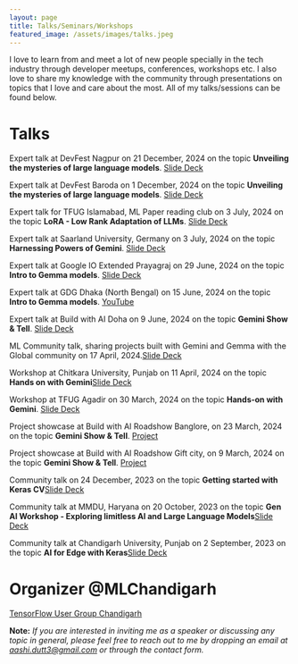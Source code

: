 ```yaml
---
layout: page
title: Talks/Seminars/Workshops
featured_image: /assets/images/talks.jpeg
---
```


I love to learn from and meet a lot of new people specially in the tech industry through developer meetups, conferences, workshops etc. I also love to share my knowledge with the community through presentations on topics that I love and care about the most. All of my talks/sessions can be found below.

# Talks

Expert talk at DevFest Nagpur on 21 December, 2024 on the topic <b>Unveiling the mysteries of large language models</b>. <a href="https://github.com/AashiDutt/Talks-and-Presentations/blob/main/DevFest%20Nagpur%202024.pdf">Slide Deck</a>

Expert talk at DevFest Baroda on 1 December, 2024 on the topic <b>Unveiling the mysteries of large language models</b>. <a href="https://github.com/AashiDutt/Talks-and-Presentations/blob/main/DevFest%20Baroda.pdf">Slide Deck</a>

Expert talk for TFUG Islamabad, ML Paper reading club on 3 July, 2024 on the topic <b>LoRA - Low Rank Adaptation of LLMs</b>. <a href="https://github.com/AashiDutt/Talks-and-Presentations/blob/main/ML%20PAPER%20READING%20-%20LoRA.pdf">Slide Deck</a>

Expert talk at Saarland University, Germany on 3 July, 2024 on the topic <b>Harnessing Powers of Gemini</b>. <a href="https://github.com/AashiDutt/Talks-and-Presentations/blob/main/Harnessing%20the%20powers%20of%20Gemini%20.pdf">Slide Deck</a>

Expert talk at Google IO Extended Prayagraj on 29 June, 2024 on the topic <b>Intro to Gemma models</b>. <a href="https://github.com/AashiDutt/Talks-and-Presentations/blob/main/IO%20Extended%20Prayagraj%20-%20Intro%20to%20Gemma%20Models.pdf">Slide Deck</a>

Expert talk at GDG Dhaka (North Bengal) on 15 June, 2024 on the topic <b>Intro to Gemma models</b>. <a href="https://www.youtube.com/watch?v=zEkukCuM8s8">YouTube</a>

Expert talk at Build with AI Doha on 9 June, 2024 on the topic <b>Gemini Show & Tell</b>. <a href="https://github.com/AashiDutt/Talks-and-Presentations/blob/main/ML_Community_Talk_Build_with_AI.pptx.pdf">Slide Deck</a>

ML Community talk, sharing projects built with Gemini and Gemma with the Global community on 17 April, 2024.<a href="https://github.com/AashiDutt/Talks-and-Presentations/blob/main/ML_Community_Talk_Build_with_AI.pptx.pdf">Slide Deck</a>

Workshop at Chitkara University, Punjab on 11 April, 2024 on the topic <b>Hands on with Gemini</b><a href="https://github.com/AashiDutt/Talks-and-Presentations/blob/main/Harnessing%20the%20powers%20of%20Gemini%20.pdf">Slide Deck</a>

Workshop at TFUG Agadir on 30 March, 2024 on the topic <b>Hands-on with Gemini</b>. <a href="https://github.com/AashiDutt/Talks-and-Presentations/blob/main/Harnessing%20the%20powers%20of%20Gemini%20.pdf">Slide Deck</a>

Project showcase at Build with AI Roadshow Banglore, on 23 March, 2024 on the topic <b>Gemini Show & Tell</b>. <a href="https://github.com/AashiDutt/Talks-and-Presentations/blob/main/ML_Community_Talk_Build_with_AI.pptx.pdf">Project</a>

Project showcase at Build with AI Roadshow Gift city, on 9 March, 2024 on the topic <b>Gemini Show & Tell</b>. <a href="https://github.com/AashiDutt/Talks-and-Presentations/blob/main/ML_Community_Talk_Build_with_AI.pptx.pdf">Project</a>

Community talk on 24 December, 2023 on the topic <b>Getting started with Keras CV</b><a href="https://github.com/AashiDutt/Talks-and-Presentations/blob/main/Getting%20Started%20with%20KerasCV.pdf">Slide Deck</a>

Community talk at MMDU, Haryana on 20 October, 2023 on the topic <b>Gen AI Workshop - Exploring limitless AI and Large Language Models</b><a href="https://github.com/AashiDutt/Talks-and-Presentations/blob/main/Gemini%20Driven%20Real%20World%20Use%20Cases.pdf">Slide Deck</a>

Community talk at Chandigarh University, Punjab on 2 September, 2023 on the topic <b>AI for Edge with Keras</b><a href="https://github.com/AashiDutt/Talks-and-Presentations/blob/main/AI%20for%20Edge%20with%20Keras.pdf">Slide Deck</a>

# Organizer @MLChandigarh

<a href="https://www.commudle.com/communities/tfug-chandigarh">TensorFlow User Group Chandigarh</a>

<b>Note:</b> *If you are interested in inviting me as a speaker or discussing any topic in general, please feel free to reach out to me by dropping an email at <a href="aashi.dutt3@gmail.com">aashi.dutt3@gmail.com</a> or through the contact form.*
